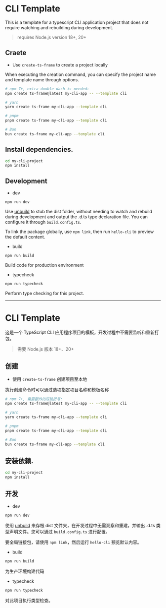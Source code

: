 # CLI Template

This is a template for a typescript CLI application project that does not require watching and rebuilding during development.

> requires Node.js version 18+, 20+

## Craete

- Use `create-ts-frame` to create a project locally

When executing the creation command, you can specify the project name and template name through options.

```sh
# npm 7+, extra double-dash is needed:
npm create ts-frame@latest my-cli-app -- --template cli

# yarn
yarn create ts-frame my-cli-app --template cli

# pnpm
pnpm create ts-frame my-cli-app --template cli

# Bun
bun create ts-frame my-cli-app --template cli
```

## Install dependencies.

```sh
cd my-cli-project
npm install
```

## Development

- dev

```sh
npm run dev
```

Use [unbuild](https://github.com/unjs/unbuild) to stub the dist folder, without needing to watch and rebuild during development and output the .d.ts type declaration file. You can configure it through `build.config.ts`.

To link the package globally, use `npm link`, then run `hello-cli` to preview the default content.

- build

```sh
npm run build
```

Build code for production environment

- typecheck

```sh
npm run typecheck
```

Perform type checking for this project.

---

# CLI Template

这是一个 TypeScript CLI 应用程序项目的模板，开发过程中不需要监听和重新打包。

> 需要 Node.js 版本 18+、20+

## 创建

- 使用 `create-ts-frame` 创建项目至本地

执行创建命令时可以通过选项指定项目名称和模板名称

```sh
# npm 7+, 需要额外的双破折号:
npm create ts-frame@latest my-cli-app -- --template cli

# yarn
yarn create ts-frame my-cli-app --template cli

# pnpm
pnpm create ts-frame my-cli-app --template cli

# Bun
bun create ts-frame my-cli-app --template cli
```

## 安装依赖.

```sh
cd my-cli-project
npm install
```

## 开发

- dev

```sh
npm run dev
```

使用 [unbuild](https://github.com/unjs/unbuild) 来存根 dist 文件夹，在开发过程中无需观察和重建，并输出 .d.ts 类型声明文件。您可以通过 `build.config.ts` 进行配置。

要全局链接包，请使用 `npm link`，然后运行 `hello-cli` 预览默认内容。

- build

```sh
npm run build
```

为生产环境构建代码

- typecheck

```sh
npm run typecheck
```

对此项目执行类型检查。
